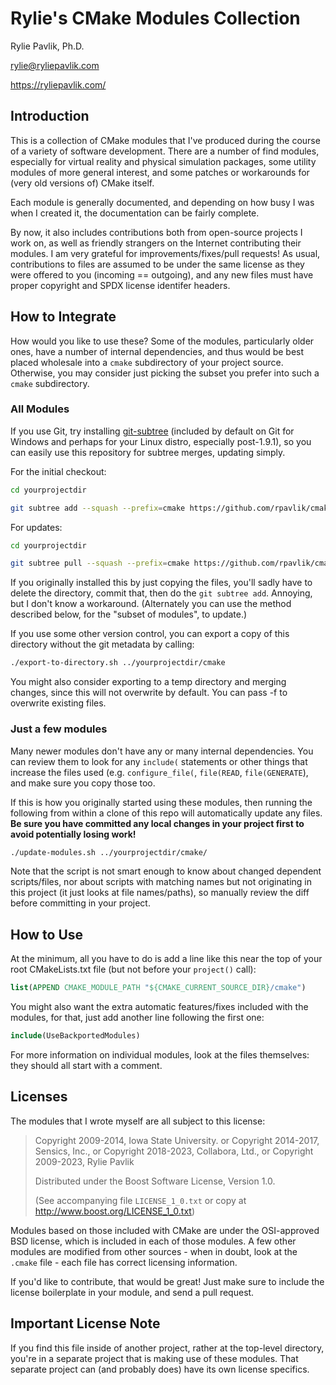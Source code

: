 # Rylie's CMake Modules Collection

Rylie Pavlik, Ph.D.

<rylie@ryliepavlik.com>

<https://ryliepavlik.com/>

<!--
Copyright 2009-2014, Iowa State University
Copyright 2014-2017, Sensics, Inc.
Copyright 2011-2020, Contributors
Copyright 2018-2023, Collabora, Ltd.
Copyright 2009-2023, Rylie Pavlik

SPDX-License-Identifier: BSL-1.0
-->

## Introduction

This is a collection of CMake modules that I've produced during the course
of a variety of software development.  There are a number of find modules,
especially for virtual reality and physical simulation packages, some utility
modules of more general interest, and some patches or workarounds for
(very old versions of) CMake itself.

Each module is generally documented, and depending on how busy I was
when I created it, the documentation can be fairly complete.

By now, it also includes contributions both from open-source projects I work on,
as well as friendly strangers on the Internet contributing their modules. I am
very grateful for improvements/fixes/pull requests! As usual, contributions to
files are assumed to be under the same license as they were offered to you
(incoming == outgoing), and any new files must have proper copyright and SPDX
license identifer headers.

## How to Integrate

How would you like to use these? Some of the modules, particularly older ones,
have a number of internal dependencies, and thus would be best placed wholesale
into a `cmake` subdirectory of your project source. Otherwise, you may consider
just picking the subset you prefer into such a `cmake` subdirectory.

### All Modules

If you use Git, try installing [git-subtree][1] (included by default on
Git for Windows and perhaps for your Linux distro, especially post-1.9.1), so
you can easily use this repository for subtree merges, updating simply.

For the initial checkout:

```sh
cd yourprojectdir

git subtree add --squash --prefix=cmake https://github.com/rpavlik/cmake-modules.git main
```

For updates:

```sh
cd yourprojectdir

git subtree pull --squash --prefix=cmake https://github.com/rpavlik/cmake-modules.git main
```

If you originally installed this by just copying the files, you'll sadly have to
delete the directory, commit that, then do the `git subtree add`. Annoying, but
I don't know a workaround. (Alternately you can use the method described below,
for the "subset of modules", to update.)

If you use some other version control, you can export a copy of this directory
without the git metadata by calling:

```sh
./export-to-directory.sh ../yourprojectdir/cmake
```

You might also consider exporting to a temp directory and merging changes, since
this will not overwrite by default.  You can pass -f to overwrite existing files.

### Just a few modules

Many newer modules don't have any or many internal dependencies. You can review
them to look for any `include(` statements or other things that increase the
files used (e.g. `configure_file(`, `file(READ`, `file(GENERATE`), and make sure
you copy those too.

If this is how you originally started using these modules, then running the
following from within a clone of this repo will automatically update any files.
**Be sure you have committed any local changes in your project first to avoid
potentially losing work!**

```sh
./update-modules.sh ../yourprojectdir/cmake/
```

Note that the script is not smart enough to know about changed dependent
scripts/files, nor about scripts with matching names but not originating in this
project (it just looks at file names/paths), so manually review the diff before
committing in your project.

## How to Use

At the minimum, all you have to do is add a line like this near the top
of your root CMakeLists.txt file (but not before your `project()` call):

```cmake
list(APPEND CMAKE_MODULE_PATH "${CMAKE_CURRENT_SOURCE_DIR}/cmake")
```

You might also want the extra automatic features/fixes included with the
modules, for that, just add another line following the first one:

```cmake
include(UseBackportedModules)
```

For more information on individual modules, look at the files themselves: they
should all start with a comment.

## Licenses

The modules that I wrote myself are all subject to this license:

> Copyright 2009-2014, Iowa State University.
> or Copyright 2014-2017, Sensics, Inc.,
> or Copyright 2018-2023, Collabora, Ltd.,
> or Copyright 2009-2023, Rylie Pavlik
>
> Distributed under the Boost Software License, Version 1.0.
>
> (See accompanying file `LICENSE_1_0.txt` or copy at
> <http://www.boost.org/LICENSE_1_0.txt>)

Modules based on those included with CMake are under the OSI-approved BSD
license, which is included in each of those modules. A few other modules are
modified from other sources - when in doubt, look at the `.cmake` file - each
file has correct licensing information.

If you'd like to contribute, that would be great! Just make sure to include
the license boilerplate in your module, and send a pull request.

## Important License Note

If you find this file inside of another project, rather at the top-level
directory, you're in a separate project that is making use of these modules.
That separate project can (and probably does) have its own license specifics.

[1]: https://github.com/git/git/tree/main/contrib/subtree  "Git Subtree upstream"

